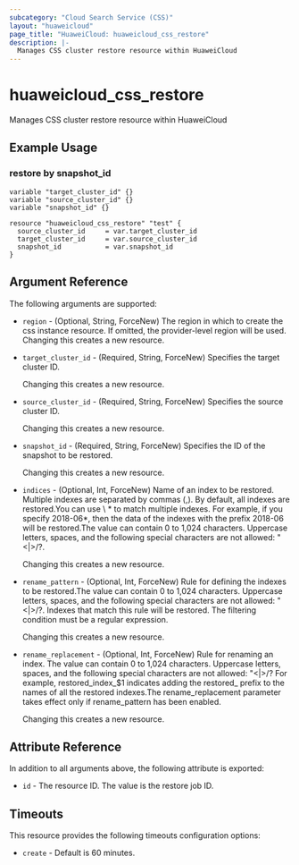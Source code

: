 ```yaml
---
subcategory: "Cloud Search Service (CSS)"
layout: "huaweicloud"
page_title: "HuaweiCloud: huaweicloud_css_restore"
description: |-
  Manages CSS cluster restore resource within HuaweiCloud
---
```


# huaweicloud_css_restore

Manages CSS cluster restore resource within HuaweiCloud

## Example Usage

### restore by snapshot_id

```hcl
variable "target_cluster_id" {}
variable "source_cluster_id" {}
variable "snapshot_id" {}

resource "huaweicloud_css_restore" "test" {
  source_cluster_id     = var.target_cluster_id
  target_cluster_id     = var.source_cluster_id
  snapshot_id           = var.snapshot_id
}
```

## Argument Reference

The following arguments are supported:

* `region` - (Optional, String, ForceNew) The region in which to create the css instance resource. If omitted, the
  provider-level region will be used. Changing this creates a new resource.

* `target_cluster_id` - (Required, String, ForceNew) Specifies the target cluster ID.

  Changing this creates a new resource.

* `source_cluster_id` - (Required, String, ForceNew) Specifies the source cluster ID.

  Changing this creates a new resource.

* `snapshot_id` - (Required, String, ForceNew) Specifies the ID of the snapshot to be restored.

  Changing this creates a new resource.

* `indices` - (Optional, Int, ForceNew) Name of an index to be restored. Multiple indexes are separated by commas (,).
  By default, all indexes are restored.You can use \ * to match multiple indexes. For example, if you specify 2018-06*,
  then the data of the indexes with the prefix 2018-06 will be restored.The value can contain 0 to 1,024 characters.
  Uppercase letters, spaces, and the following special characters are not allowed: "\<|>/?.

  Changing this creates a new resource.

* `rename_pattern` - (Optional, Int, ForceNew) Rule for defining the indexes to be restored.The value can contain 0 to
  1,024 characters. Uppercase letters, spaces, and the following special characters are not allowed: "\<|>/?. Indexes
  that match this rule will be restored. The filtering condition must be a regular expression.

  Changing this creates a new resource.

* `rename_replacement` - (Optional, Int, ForceNew) Rule for renaming an index. The value can contain 0 to 1,024
  characters. Uppercase letters, spaces, and the following special characters are not allowed: "\<|>/? For example,
  restored_index_$1 indicates adding the restored_ prefix to the names of all the restored indexes.The
  rename_replacement
  parameter takes effect only if rename_pattern has been enabled.

  Changing this creates a new resource.

## Attribute Reference

In addition to all arguments above, the following attribute is exported:

* `id` - The resource ID. The value is the restore job ID.

## Timeouts

This resource provides the following timeouts configuration options:

* `create` - Default is 60 minutes.
